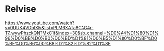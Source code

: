 # Relvise
https://www.youtube.com/watch?v=0UUK4VDblXM&list=PLM6XATa8CAG4r-T7_wywPhzckQNTMxC1f&index=30&ab_channel=%D0%A4%D1%80%D1%96%D0%BB%D0%B0%D0%BD%D1%81%D0%B5%D1%80%D0%BF%D0%BE%D0%B6%D0%B8%D1%82%D1%82%D1%8E

